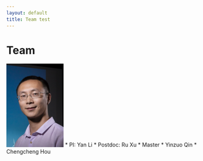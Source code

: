 ```yaml
---
layout: default
title: Team test
---
```

# Team 
<img src="../assets/images/yanli.png" alt="Alt text" width="150"/>
* PI: Yan Li
* Postdoc: Ru Xu
* Master
    * Yinzuo Qin
    * Chengcheng Hou

